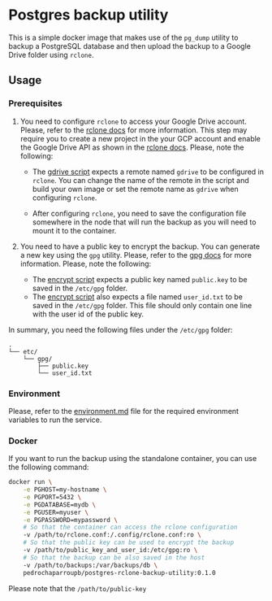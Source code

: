 # Postgres backup utility

This is a simple docker image that makes use of the `pg_dump` utility to backup a PostgreSQL database and then upload the backup to a Google Drive folder using `rclone`.

## Usage

### Prerequisites

1. You need to configure `rclone` to access your Google Drive account. Please, refer to the [rclone docs](https://rclone.org/drive/) for more information. This step may require you to create a new project in the your GCP account and enable the Google Drive API as shown in the [rclone docs](https://rclone.org/drive/#making-your-own-client-id). Please, note the following:

   - The [gdrive script](./scripts/gdrive.sh) expects a remote named `gdrive` to be configured in `rclone`. You can change the name of the remote in the script and build your own image or set the remote name as `gdrive` when configuring `rclone`.

   - After configuring `rclone`, you need to save the configuration file somewhere in the node that will run the backup as you will need to mount it to the container.

2. You need to have a public key to encrypt the backup. You can generate a new key using the `gpg` utility. Please, refer to the [gpg docs](https://gnupg.org/gph/en/manual.html) for more information. Please, note the following:

   - The [encrypt script](./scripts/encrypt.sh) expects a public key named `public.key` to be saved in the `/etc/gpg` folder.
   - The [encrypt script](./scripts/encrypt.sh) also expects a file named `user_id.txt` to be saved in the `/etc/gpg` folder. This file should only contain one line with the user id of the public key.

In summary, you need the following files under the `/etc/gpg` folder:

```
.
└── etc/
    └── gpg/
        ├── public.key
        └── user_id.txt
```

### Environment

Please, refer to the [environment.md](./environment.md) file for the required environment variables to run the service.

### Docker

If you want to run the backup using the standalone container, you can use the following command:

```bash
docker run \
    -e PGHOST=my-hostname \
    -e PGPORT=5432 \
    -e PGDATABASE=mydb \
    -e PGUSER=myuser \
    -e PGPASSWORD=mypassword \
    # So that the container can access the rclone configuration
    -v /path/to/rclone.conf:/.config/rclone.conf:ro \
    # So that the public key can be used to encrypt the backup
    -v /path/to/public_key_and_user_id:/etc/gpg:ro \
    # So that the backup can be also saved in the host
    -v /path/to/backups:/var/backups/db \
    pedrochaparroupb/postgres-rclone-backup-utility:0.1.0
```

Please note that the `/path/to/public-key`
